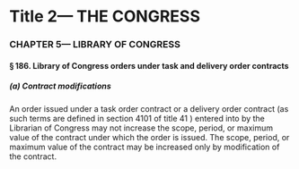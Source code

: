 
# Title 2— THE CONGRESS
### CHAPTER 5— LIBRARY OF CONGRESS
#### § 186. Library of Congress orders under task and delivery order contracts
##### (a) Contract modifications

An order issued under a task order contract or a delivery order contract (as such terms are defined in section 4101 of title 41 ) entered into by the Librarian of Congress may not increase the scope, period, or maximum value of the contract under which the order is issued. The scope, period, or maximum value of the contract may be increased only by modification of the contract.

